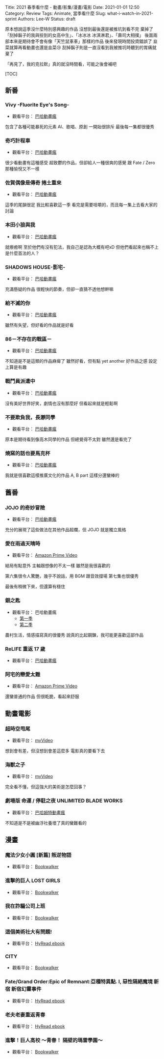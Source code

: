 Title: 2021 春季看什麼 - 動畫/影集/漫畫/電影
Date: 2021-01-01 12:50
Category: Review
Tags: Animate, 當季看什麼
Slug: what-i-watch-in-2021-sprint
Authors: Lee-W
Status: draft


<!--more-->

原本想說這季沒什麼特別感興趣的作品
沒想到最後還是被推坑到看不完
棄掉了「刮掉鬍子的我與撿到的女高中生」、「冰冰冰 冰淇淋君」、「壽司大相撲」
後面兩部本來是期待會不會有像「天竺鼠車車」那樣的作品
後來發現時間投資錯誤了
韭菜就算再看動畫也還是韭菜😢
刮掉鬍子則是一直沒看到我被推坑時聽到的胃痛就棄了

「再見了，我的克拉默」真的就沒時間看，可能之後會補吧

[TOC]

## 新番
### Vivy -Fluorite Eye's Song-
* 觀看平台： [巴哈動畫瘋](https://ani.gamer.com.tw/animeVideo.php?sn=22226)

包含了各種可能暴死的元素
AI、歌唱、原創
一開始很排斥
最後每一集都很優秀


### 奇巧計程車
* 觀看平台： [巴哈動畫瘋](https://ani.gamer.com.tw/animeVideo.php?sn=22238)

很少看動畫有這種感受
超致鬱的作品，但卻給人一種很爽的感覺
跟 Fate / Zero 那種愉悅又不一樣

### 佐賀偶像是傳奇 捲土重來
* 觀看平台： [巴哈動畫瘋](https://ani.gamer.com.tw/animeVideo.php?sn=22237)

這季的尾韻很足
我比較喜歡這一季
看完是需要咀嚼的，而且每一集上去看大家的討論

### 本田小狼與我
* 觀看平台： [巴哈動畫瘋](https://ani.gamer.com.tw/animeVideo.php?sn=22236)

就療癒啊
至於他們有沒有犯法，我自己是認為大概有吧xD
但他們看起來也稱不上是什麼首法的人？

### SHADOWS HOUSE-影宅-
* 觀看平台： [巴哈動畫瘋](https://ani.gamer.com.tw/animeVideo.php?sn=22246)

充滿懸疑的作品
很輕快的節奏，但卻一直猜不透他想幹嘛

### 給不滅的你
* 觀看平台： [巴哈動畫瘋](https://ani.gamer.com.tw/animeVideo.php?sn=22300)

雖然有失望，但好看的作品就是好看

### 86－不存在的戰區－
* 觀看平台： [巴哈動畫瘋](https://ani.gamer.com.tw/animeVideo.php?sn=22245)

不知道是不是這類的作品麻痺了
雖然好看，但有點 yet another 好作品之感
設定上算是有趣

### 戰鬥員派遣中
* 觀看平台： [巴哈動畫瘋](https://ani.gamer.com.tw/animeVideo.php?sn=22220)

沒有美好世界好笑，劇情也沒有那麼好
但看起來就是輕鬆啊

### 不要欺負我，長瀞同學
* 觀看平台： [巴哈動畫瘋](https://ani.gamer.com.tw/animeVideo.php?sn=22244)

原本是期待看到像高木同學的作品
但總覺得不太對
雖然還是看完了

### 燒窯的話也要馬克杯
* 觀看平台： [巴哈動畫瘋](https://ani.gamer.com.tw/animeVideo.php?sn=22225)

我就是很喜歡這樣推廣文化的作品
A, B part 這樣分還蠻棒的


## 舊番

### JOJO 的奇妙冒險
* 觀看平台： [巴哈動畫瘋](https://ani.gamer.com.tw/animeVideo.php?sn=6107)

充分的展現了這些做法在其他作品超爛，但 JOJO 就是獨立風格


### 愛在雨過天晴時
* 觀看平台： [Amazon Prime Video](https://www.primevideo.com/detail/0L47GCG67NWW8ALEGQN8QO38KY/ref=atv_hm_hom_c_8pZiqd_2_5?language=zh_TW)

結局有點意外
主軸跟想像的不太一樣
雖然是我很喜歡的

第六集很令人驚艷，幾乎不說話，用 BGM 跟音效撐場
第七集也很優秀

最後有稍微下來，但還算有穩住

### 銀之匙
* 觀看平台： 巴哈動畫瘋
    * [第一季](https://ani.gamer.com.tw/animeVideo.php?sn=7069)
    * [第二季](https://ani.gamer.com.tw/animeVideo.php?sn=7080)

農村生活，情感描寫真的很優秀
說真的比起鋼鍊，我可能更喜歡這部作品

### ReLIFE 重返 17 歲
* 觀看平台： [巴哈動畫瘋](https://ani.gamer.com.tw/animeVideo.php?sn=10175)

### 阿宅的戀愛太難
* 觀看平台： [Amazon Prime Video](https://www.primevideo.com/detail/0IV86WAWEP2ROKJ89V9GKEA150/ref=atv_dp?language=zh_TW)

還蠻普通的作品
但很乾脆，看起來舒服

## 動畫電影
### 超時空甩尾
* 觀看平台： [myVideo](https://www.myvideo.net.tw/details/0/327264)

想到會有差，但沒想到會差這麼多
電影真的要看下去

### 海獸之子
* 觀看平台： [myVideo](https://www.myvideo.net.tw/details/0/314114)

完全看不懂，但這強大的美術是怎麼回事？

### 劇場版 命運 / 停駐之夜 UNLIMITED BLADE WORKS
* 觀看平台： [巴哈姆特動畫瘋](https://ani.gamer.com.tw/animeVideo.php?sn=4359)

不知道是不是被幽浮社養壞了真的蠻難看的

## 漫畫

### 魔法少女小圓 [新篇] 叛逆物語
* 觀看平台： [Bookwalker]()

### 進擊的巨人 LOST GIRLS
* 觀看平台： [Bookwalker]()

### 我在詐騙公司上班
* 觀看平台： [Bookwalker]()

### 這個美術社大有問題!
* 觀看平台： [HyRead ebook]()

### CITY
* 觀看平台： [Bookwalker]()

### Fate/Grand Order:Epic of Remnant:亞種特異點. I, 惡性隔絕魔境 新宿 新宿幻靈事件
* 觀看平台： [HyRead ebook]()

### 老夫老妻重返青春
* 觀看平台： [HyRead ebook]()

### 進擊！巨人高校 ～青春！ 隔壁的瑪雷學園～
* 觀看平台： [Bookwalker]()
